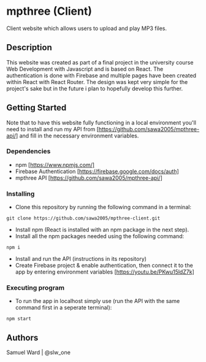 # mpthree (Client)

Client website which allows users to upload and play MP3 files.

## Description

This website was created as part of a final project in the university course Web Development with Javascript and is based on React. The authentication is done with Firebase and multiple pages have been created within React with React Router. The design was kept very simple for the project's sake but in the future i plan to hopefully develop this further.

## Getting Started

Note that to have this website fully functioning in a local environment you'll need to install and run my API from [https://github.com/sawa2005/mpthree-api/] and fill in the necessary environment variables.

### Dependencies

* npm [https://www.npmjs.com/]
* Firebase Authentication [https://firebase.google.com/docs/auth]
* mpthree API [https://github.com/sawa2005/mpthree-api/]

### Installing

* Clone this repository by running the following command in a terminal:
```
git clone https://github.com/sawa2005/mpthree-client.git
```
* Install npm (React is installed with an npm package in the next step).
* Install all the npm packages needed using the following command:
```
npm i
```
* Install and run the API (instructions in its repository)
* Create Firebase project & enable authentication, then connect it to the app by entering environment variables [https://youtu.be/PKwu15ldZ7k]

### Executing program

* To run the app in localhost simply use (run the API with the same command first in a seperate terminal):
```
npm start
```

## Authors

Samuel Ward | @slw_one
